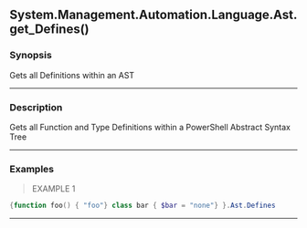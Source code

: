 System.Management.Automation.Language.Ast.get_Defines()
-------------------------------------------------------




### Synopsis
Gets all Definitions within an AST



---


### Description

Gets all Function and Type Definitions within a PowerShell Abstract Syntax Tree



---


### Examples
> EXAMPLE 1

```PowerShell
{function foo() { "foo"} class bar { $bar = "none"} }.Ast.Defines
```


---
